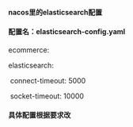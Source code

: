 #### nacos里的elasticsearch配置

#### 配置名：elasticsearch-config.yaml

ecommerce:

  elasticsearch:

​    connect-timeout: 5000

​    socket-timeout: 10000





#### 具体配置根据要求改